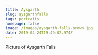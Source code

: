 ```yaml
---
title: Aysgarth
slug: aysgarthfalls
tags: portraits
homepage: false
image: /images/aysgarth-falls-brown.jpg
date: 2019-04-24T19:49:02.974Z
---
```

Picture of Aysgarth Falls
